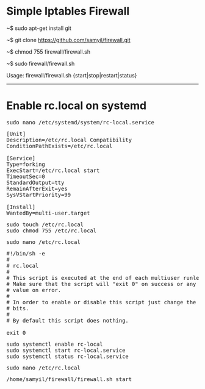 # Simple Iptables Firewall

~$ sudo apt-get install git

~$ git clone https://github.com/samyil/firewall.git

~$ chmod 755 firewall/firewall.sh

~$ sudo firewall/firewall.sh

Usage: firewall/firewall.sh {start|stop|restart|status}

<hr>

# Enable rc.local on systemd

<pre>sudo nano /etc/systemd/system/rc-local.service</pre>

<pre>
[Unit]
Description=/etc/rc.local Compatibility
ConditionPathExists=/etc/rc.local

[Service]
Type=forking
ExecStart=/etc/rc.local start
TimeoutSec=0
StandardOutput=tty
RemainAfterExit=yes
SysVStartPriority=99

[Install]
WantedBy=multi-user.target
</pre>

<pre>
sudo touch /etc/rc.local
sudo chmod 755 /etc/rc.local
</pre>

<pre>sudo nano /etc/rc.local</pre>

<pre>
#!/bin/sh -e
#
# rc.local
#
# This script is executed at the end of each multiuser runlevel.
# Make sure that the script will "exit 0" on success or any other
# value on error.
#
# In order to enable or disable this script just change the execution
# bits.
#
# By default this script does nothing.

exit 0
</pre>

<pre>
sudo systemctl enable rc-local
sudo systemctl start rc-local.service
sudo systemctl status rc-local.service
</pre>


<pre>sudo nano /etc/rc.local</pre>
<pre>/home/samyil/firewall/firewall.sh start</pre>
